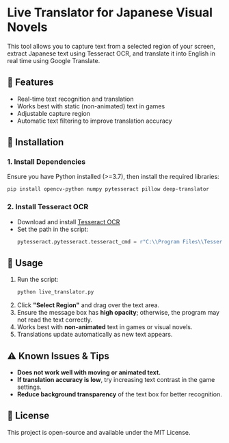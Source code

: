 # Live Translator for Japanese Visual Novels

This tool allows you to capture text from a selected region of your screen, extract Japanese text using Tesseract OCR, and translate it into English in real time using Google Translate.

## 🚀 Features
- Real-time text recognition and translation
- Works best with static (non-animated) text in games
- Adjustable capture region
- Automatic text filtering to improve translation accuracy

## 🔧 Installation

### 1. Install Dependencies
Ensure you have Python installed (>=3.7), then install the required libraries:
```bash
pip install opencv-python numpy pytesseract pillow deep-translator
```

### 2. Install Tesseract OCR
- Download and install [Tesseract OCR](https://github.com/UB-Mannheim/tesseract/wiki)
- Set the path in the script:
  ```python
  pytesseract.pytesseract.tesseract_cmd = r"C:\\Program Files\\Tesseract-OCR\\tesseract.exe"
  ```

## 📝 Usage
1. Run the script:
   ```bash
   python live_translator.py
   ```
2. Click **"Select Region"** and drag over the text area.
3. Ensure the message box has **high opacity**; otherwise, the program may not read the text correctly.
4. Works best with **non-animated** text in games or visual novels.
5. Translations update automatically as new text appears.

## ⚠️ Known Issues & Tips
- **Does not work well with moving or animated text.**
- **If translation accuracy is low**, try increasing text contrast in the game settings.
- **Reduce background transparency** of the text box for better recognition.

## 📜 License
This project is open-source and available under the MIT License.
